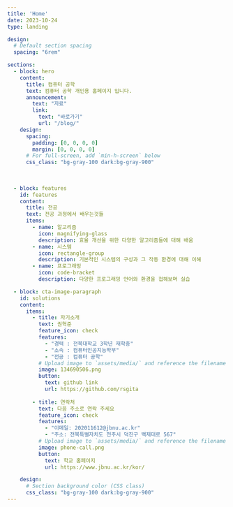 ```yaml
---
title: 'Home'
date: 2023-10-24
type: landing

design:
  # Default section spacing
  spacing: "6rem"

sections:
  - block: hero
    content:
      title: 컴퓨터 공학
      text: 컴퓨터 공학 개인용 홈페이지 입니다.
      announcement:
        text: "자료"
        link:
          text: "바로가기"
          url: "/blog/"
    design:
      spacing:
        padding: [0, 0, 0, 0]
        margin: [0, 0, 0, 0]
      # For full-screen, add `min-h-screen` below
      css_class: "bg-gray-100 dark:bg-gray-900"
      
  
    
  - block: features
    id: features
    content:
      title: 전공
      text: 전공 과정에서 배우는것들
      items:
        - name: 알고리즘
          icon: magnifying-glass
          description: 효율 개선을 위한 다양한 알고리즘들에 대해 배움
        - name: 시스템
          icon: rectangle-group
          description: 기본적인 시스템의 구성과 그 작동 환경에 대해 이해
        - name: 프로그래밍
          icon: code-bracket
          description: 다양한 프로그래밍 언어와 환경을 접해보며 실습

  - block: cta-image-paragraph
    id: solutions
    content:
      items:
        - title: 자기소개
          text: 권혁준
          feature_icon: check
          features:
            - "경력 : 전북대학교 3학년 재학중"
            - "소속 : 컴퓨터인공지능학부"
            - "전공 : 컴퓨터 공학"
          # Upload image to `assets/media/` and reference the filename here
          image: 134690506.png
          button:
            text: github link
            url: https://github.com/rsgita
            
        - title: 연락처
          text: 다음 주소로 연락 주세요
          feature_icon: check
          features:
            - "이메일: 202011612@jbnu.ac.kr"
            - "주소: 전북특별자치도 전주시 덕진구 백제대로 567"
          # Upload image to `assets/media/` and reference the filename here
          image: phone-call.png
          button:
            text: 학교 홈페이지
            url: https://www.jbnu.ac.kr/kor/

    design:
      # Section background color (CSS class)
      css_class: "bg-gray-100 dark:bg-gray-900"
---
```

